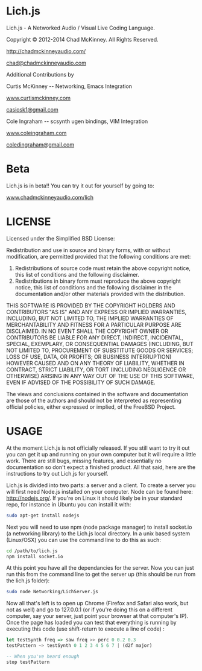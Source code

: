Lich.js
=======

Lich.js - A Networked Audio / Visual Live Coding Language. 

Copyright © 2012-2014 Chad McKinney. All Rights Reserved.

http://chadmckinneyaudio.com/

chad@chadmckinneyaudio.com


Additional Contributions by


Curtis McKinney -- Networking, Emacs Integration

www.curtismckinney.com

casiosk1@gmail.com
	   


Cole Ingraham -- scsynth ugen bindings, VIM Integration

www.coleingraham.com

coledingraham@gmail.com


Beta
==========

Lich.js is in beta!! You can try it out for yourself by going to:

www.chadmckinneyaudio.com/lich


LICENSE
=======

Licensed under the Simplified BSD License:

Redistribution and use in source and binary forms, with or without
modification, are permitted provided that the following conditions are met: 

1. Redistributions of source code must retain the above copyright notice, this
   list of conditions and the following disclaimer. 
2. Redistributions in binary form must reproduce the above copyright notice,
   this list of conditions and the following disclaimer in the documentation
   and/or other materials provided with the distribution. 

THIS SOFTWARE IS PROVIDED BY THE COPYRIGHT HOLDERS AND CONTRIBUTORS "AS IS" AND
ANY EXPRESS OR IMPLIED WARRANTIES, INCLUDING, BUT NOT LIMITED TO, THE IMPLIED
WARRANTIES OF MERCHANTABILITY AND FITNESS FOR A PARTICULAR PURPOSE ARE
DISCLAIMED. IN NO EVENT SHALL THE COPYRIGHT OWNER OR CONTRIBUTORS BE LIABLE FOR
ANY DIRECT, INDIRECT, INCIDENTAL, SPECIAL, EXEMPLARY, OR CONSEQUENTIAL DAMAGES
(INCLUDING, BUT NOT LIMITED TO, PROCUREMENT OF SUBSTITUTE GOODS OR SERVICES;
LOSS OF USE, DATA, OR PROFITS; OR BUSINESS INTERRUPTION) HOWEVER CAUSED AND
ON ANY THEORY OF LIABILITY, WHETHER IN CONTRACT, STRICT LIABILITY, OR TORT
(INCLUDING NEGLIGENCE OR OTHERWISE) ARISING IN ANY WAY OUT OF THE USE OF THIS
SOFTWARE, EVEN IF ADVISED OF THE POSSIBILITY OF SUCH DAMAGE.

The views and conclusions contained in the software and documentation are those
of the authors and should not be interpreted as representing official policies, 
either expressed or implied, of the FreeBSD Project.


USAGE
=====

At the moment Lich.js is not officially released. If you still want to try it out you can get it up and running on your own computer but it will require a little work. There are still bugs, missing features, and essentially no documentation so don't expect a finished product. All that said, here are the instructions to try out Lich.js for yourself.

Lich.js is divided into two parts: a server and a client. To create a server you will first need Node.js installed on your computer. Node can be found here: http://nodejs.org/. If you're on Linux it should likely be in your standard repo, for instance in Ubuntu you can install it with: 
<!--- The ```bash and ``` at the end is for markdown rendering. Please ignore if you're reading this from a text editor or the like. -->
```bash
sudo apt-get install nodejs
```

Next you will need to use npm (node package manager) to install socket.io (a networking library) to the Lich.js local directory. In a unix based system (Linux/OSX) you can use the command line to do this as such:

``` bash
cd /path/to/lich.js
npm install socket.io
```

At this point you have all the dependancies for the server. Now you can just run this from the command line to get the server up (this should be run from the lich.js folder):

```bash
sudo node Networking/LichServer.js
```

Now all that's left is to open up Chrome (Firefox and Safari also work, but not as well) and go to 127.0.0.1 (or if you're doing this on a different computer, say your server, just point your browser at that computer's IP). Once the page has loaded you can test that everything is running by executing this code (use shift-return to execute a line of code) :

<!--- the ```haskell is for markdown rendering such as on GitHub. If you're reading this document via a text editor please ignore the ```haskell and the ``` at the end. -->
```haskell
let testSynth freq => saw freq >> perc 0 0.2 0.3
testPattern ~> testSynth 0 1 2 3 4 5 6 7 | (d2f major)

-- When you've heard enough
stop testPattern
```
